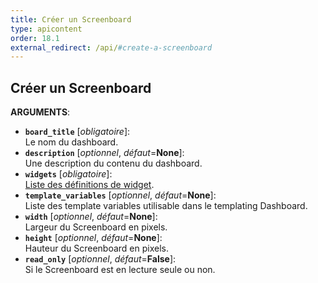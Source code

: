 ```yaml
---
title: Créer un Screenboard
type: apicontent
order: 18.1
external_redirect: /api/#create-a-screenboard
---
```


## Créer un Screenboard

**ARGUMENTS**:

* **`board_title`** [*obligatoire*]:  
    Le nom du dashboard.
* **`description`** [*optionnel*, *défaut*=**None**]:  
    Une description du contenu du dashboard.
* **`widgets`** [*obligatoire*]:  
    [Liste des définitions de widget][1].
* **`template_variables`** [*optionnel*, *défaut*=**None**]:  
    Liste des template variables utilisable dans le templating Dashboard.
* **`width`** [*optionnel*, *défaut*=**None**]:  
    Largeur du Screenboard en pixels.
* **`height`** [*optionnel*, *défaut*=**None**]:  
    Hauteur du Screenboard en pixels.
* **`read_only`** [*optionnel*, *défaut*=**False**]:  
    Si le Screenboard est en lecture seule ou non.

[1]: /graphing/dashboards/widgets/
